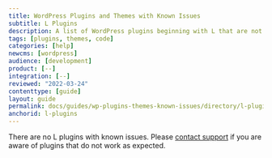 ```yaml
---
title: WordPress Plugins and Themes with Known Issues
subtitle: L Plugins
description: A list of WordPress plugins beginning with L that are not supported and/or require workarounds.
tags: [plugins, themes, code]
categories: [help]
newcms: [wordpress]
audience: [development]
product: [--]
integration: [--]
reviewed: "2022-03-24"
contenttype: [guide]
layout: guide
permalink: docs/guides/wp-plugins-themes-known-issues/directory/l-plugins
anchorid: l-plugins
---
```


There are no L plugins with known issues. Please [contact support](/guides/support/contact-support/) if you are aware of plugins that do not work as expected.
